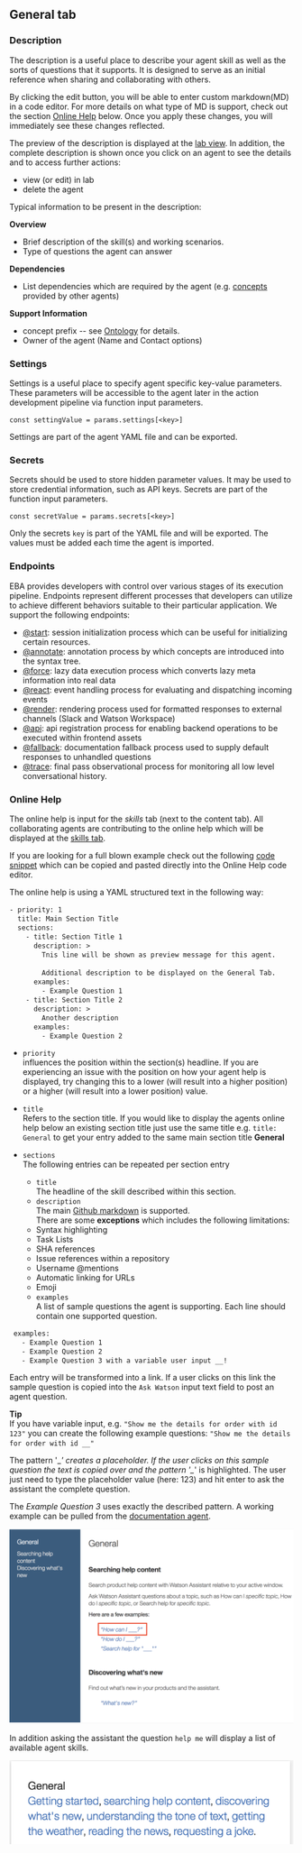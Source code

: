 ## General tab

### Description

The description is a useful place to describe your agent skill as well as the sorts of questions that it supports. It is designed to serve as an initial reference when sharing and collaborating with others.

By clicking the edit button, you will be able to enter custom markdown(MD) in a code editor. For more details on what type of MD is support, check out the section [Online Help](#online-help) below. Once you apply these changes, you will immediately see these changes reflected. 

The preview of the description is displayed at the [lab view](https://eba.ibm.com/assistant#/lab). In addition, the complete description is shown once you click on an agent to see the details and to access further actions:
 - view (or edit) in lab
 - delete the agent
 
Typical information to be present in the description:

**Overview**
 - Brief description of the skill(s) and working scenarios.
 - Type of questions the agent can answer

**Dependencies**
 - List dependencies which are required by the agent (e.g. [concepts](./../components/Ontology.md) provided by other agents)
 
**Support Information**
 - concept prefix -- see [Ontology](./../components/Ontology.md) for details.
 - Owner of the agent (Name and Contact options)

### Settings

Settings is a useful place to specify agent specific key-value parameters. These parameters will be accessible to the agent later in the action development pipeline via function input parameters.

```
const settingValue = params.settings[<key>]
```
Settings are part of the agent YAML file and can be exported.

### Secrets
Secrets should be used to store hidden parameter values. It may be used to store credential information, such as API keys. Secrets are part of the function input parameters.

```
const secretValue = params.secrets[<key>]
```
Only the secrets `key` is part of the YAML file and will be exported. The values must be added each time the agent is imported.

### Endpoints

EBA provides developers with control over various stages of its execution pipeline. Endpoints represent different processes that developers can utilize to achieve different behaviors suitable to their particular application. We support the following endpoints:

- [@start](./endpoints/Start.md): session initialization process which can be useful for initializing certain resources.
- [@annotate](./endpoints/Annotate.md): annotation process by which concepts are introduced into the syntax tree.
- [@force](./endpoints/Force.md): lazy data execution process which converts lazy meta information into real data
- [@react](./endpoints/React.md): event handling process for evaluating and dispatching incoming events
- [@render](./endpoints/Render.md): rendering process used for formatted responses to external channels (Slack and Watson Workspace)
- [@api](./endpoints/API.md): api registration process for enabling backend operations to be executed within frontend assets
- [@fallback](./endpoints/Fallback.md): documentation fallback process used to supply default responses to unhandled questions
- [@trace](./endpoints/Trace.md): final pass observational process for monitoring all low level conversational history.

### Online Help
The online help is input for the *skills* tab (next to the content tab). All collaborating agents are contributing to the online help which will be displayed at the [skills tab](https://eba.ibm.com/assistant#/help).

If you are looking for a full blown example check out the following [code snippet](./../assets/resources/full_online_help.snippet) which can be copied and pasted directly into the Online Help code editor.  

The online help is using a YAML structured text in the following way:

```
- priority: 1
  title: Main Section Title
  sections:
    - title: Section Title 1
      description: >
        Tnis line will be shown as preview message for this agent.

        Additional description to be displayed on the General Tab.
      examples:
        - Example Question 1
    - title: Section Title 2
      description: >
        Another description
      examples:
        - Example Question 2
```

  
 * `priority`  
 influences the position within the section(s) headline. If you are experiencing an issue with the position on how your agent help is displayed, try changing this to a lower (will result into a higher position) or a higher (will result into a lower position) value.
 * `title`  
 Refers to the section title. If you would like to display the agents online help below an existing section title just use the same title e.g. `title: General` to get your entry added to the same main section title **General**
 * `sections`  
 The following entries can be repeated per section entry  
    * `title`  
    The headline of the skill described within this section.
    * `description`  
    The main [Github markdown](https://guides.github.com/features/mastering-markdown/) is supported.  
	There are some **exceptions** which includes the following
	limitations:  
	- Syntax highlighting  
	- Task Lists  
	- SHA references  
	- Issue references within a repository  
	- Username @mentions  
	- Automatic linking for URLs  
	- Emoji
	
    * `examples`  
    A list of sample questions the agent is supporting. Each line should contain one supported question.

```  
 examples:
   - Example Question 1
   - Example Question 2
   - Example Question 3 with a variable user input __!
```

Each entry will be transformed into a link. If a user clicks on this link the sample question is copied into the `Ask Watson` input text field to post an agent question.

**Tip**  
If you have variable input, e.g. `"Show me the details for order with id 123"` you can create the following example questions:
`"Show me the details for order with id __"`

The pattern '\__' creates a placeholder. If the user clicks on this sample question the text is copied over and the pattern '\__' is highlighted. The user just need to type the placeholder value (here: 123) and hit enter to ask the assistant the complete question.

The *Example Question 3* uses exactly the described pattern. 
A working example can be pulled from the [documentation agent](https://eba.ibm.com/assistant#/help/general/searching-help-content).

![Documentation Agent](./../assets/images/lab/general/documentation_agent.png "Documentation Agent")


In addition asking the assistant the question `help me` will display a list of available agent skills.

![Question 'Help Me'](./../assets/images/lab/general/help_me.png "Question 'Help Me'")
